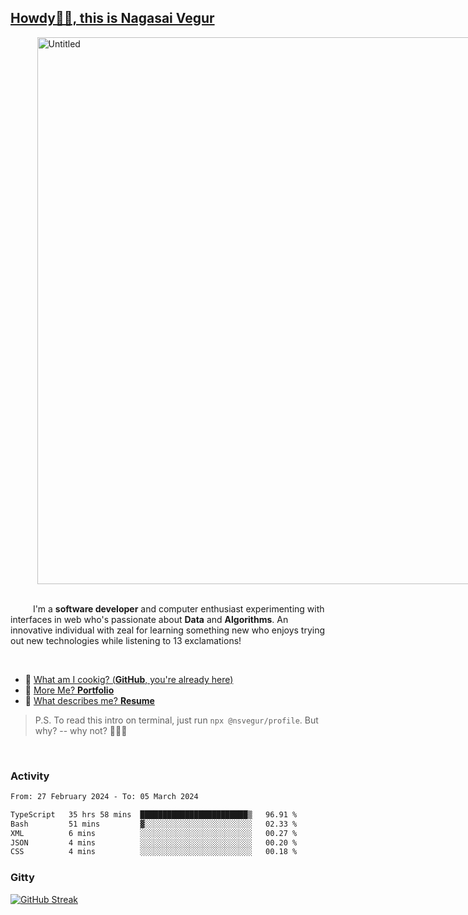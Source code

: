 
## [Howdy🖖🏻, this is Nagasai Vegur](https://nsvegur.me/)

<div style="
  display: flex;
  width: 100vw;
  justify-content: center;
  ">
  <img width="875" alt="Untitled" src="https://github.com/NSVEGUR/NSVEGUR/assets/83576465/f41a8098-aaa9-4353-8130-bd4076cb1d4a">
</div>

<br /> 
 
<p>
&emsp; &emsp; I'm a <b>software developer</b> and computer enthusiast experimenting with interfaces in web who's passionate about <b>Data</b> and <b>Algorithms</b>. An innovative individual with zeal for learning something new who enjoys trying out new technologies while listening to 13 exclamations!
</p>

<br /> 

- 🍔 [What am I cookig? (**GitHub**, you're already here)](https://github.com/NSVEGUR)
- 👻 [More Me? **Portfolio**](https://nsvegur.me/)
- 🔭 [What describes me? **Resume**](https://nsvegur.me/resume)

> P.S. To read this intro on terminal, just run `npx @nsvegur/profile`. But why? -- why not? 🤷🏻‍♂️

<br />

### Activity

<!--START_SECTION:waka-->

```txt
From: 27 February 2024 - To: 05 March 2024

TypeScript   35 hrs 58 mins  ████████████████████████▒   96.91 %
Bash         51 mins         ▓░░░░░░░░░░░░░░░░░░░░░░░░   02.33 %
XML          6 mins          ░░░░░░░░░░░░░░░░░░░░░░░░░   00.27 %
JSON         4 mins          ░░░░░░░░░░░░░░░░░░░░░░░░░   00.20 %
CSS          4 mins          ░░░░░░░░░░░░░░░░░░░░░░░░░   00.18 %
```

<!--END_SECTION:waka-->

### Gitty

[![GitHub Streak](http://github-profile-summary-cards.vercel.app/api/cards/profile-details?username=NSVEGUR&theme=github_dark)]('https://github.com/NSVEGUR')

